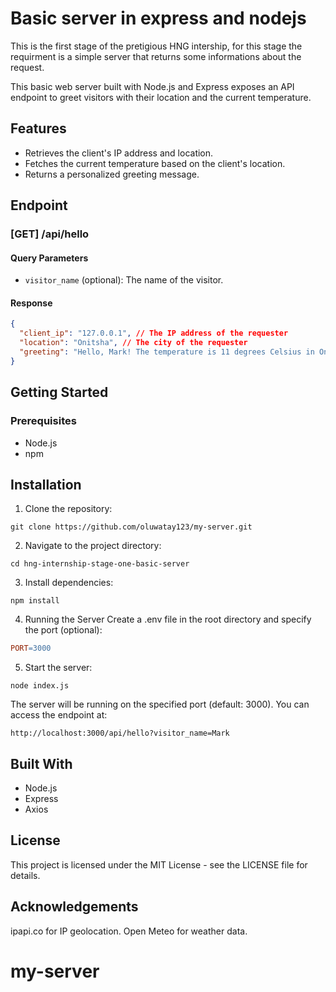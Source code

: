 # Basic server in express and nodejs

This is the first stage of the pretigious HNG intership, for this stage the requirment is a simple server that returns some informations about the request.

This basic web server built with Node.js and Express exposes an API endpoint to greet visitors with their location and the current temperature.

## Features

- Retrieves the client's IP address and location.
- Fetches the current temperature based on the client's location.
- Returns a personalized greeting message.

## Endpoint

### [GET] /api/hello

#### Query Parameters

- `visitor_name` (optional): The name of the visitor.

#### Response

```json
{
  "client_ip": "127.0.0.1", // The IP address of the requester
  "location": "Onitsha", // The city of the requester
  "greeting": "Hello, Mark! The temperature is 11 degrees Celsius in Onitsha." // assume vistor_name is Mark
}
```

## Getting Started

### Prerequisites

- Node.js
- npm

## Installation

1. Clone the repository:

```shell
git clone https://github.com/oluwatay123/my-server.git
```

2. Navigate to the project directory:

```shell
cd hng-internship-stage-one-basic-server
```

3. Install dependencies:

```shell
npm install
```

4. Running the Server
   Create a .env file in the root directory and specify the port (optional):

```makefile
PORT=3000
```

5. Start the server:

```shell
node index.js
```

The server will be running on the specified port (default: 3000). You can access the endpoint at:

```shell
http://localhost:3000/api/hello?visitor_name=Mark
```

## Built With

- Node.js
- Express
- Axios

## License

This project is licensed under the MIT License - see the LICENSE file for details.

## Acknowledgements

ipapi.co for IP geolocation.
Open Meteo for weather data.
# my-server
